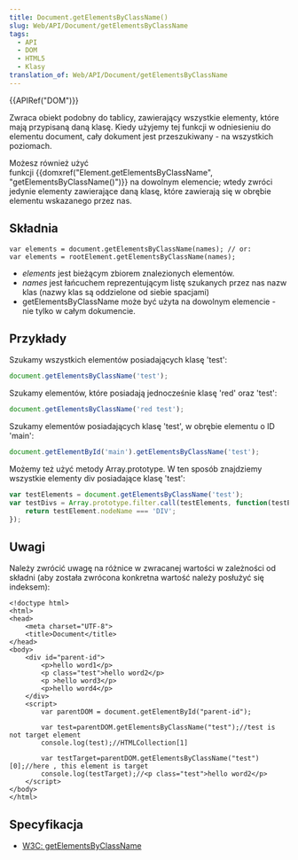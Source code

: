 ```yaml
---
title: Document.getElementsByClassName()
slug: Web/API/Document/getElementsByClassName
tags:
  - API
  - DOM
  - HTML5
  - Klasy
translation_of: Web/API/Document/getElementsByClassName
---
```

{{APIRef("DOM")}}

Zwraca obiekt podobny do tablicy, zawierający wszystkie elementy, które mają przypisaną daną klasę. Kiedy użyjemy tej funkcji w odniesieniu do elementu document, cały dokument jest przeszukiwany - na wszystkich poziomach.

Możesz również użyć funkcji {{domxref("Element.getElementsByClassName", "getElementsByClassName()")}} na dowolnym elemencie; wtedy zwróci jedynie elementy zawierające daną klasę, które zawierają się w obrębie elementu wskazanego przez nas.

## Składnia

    var elements = document.getElementsByClassName(names); // or:
    var elements = rootElement.getElementsByClassName(names);

- _elements_ jest bieżącym zbiorem znalezionych elementów.
- *names* jest łańcuchem reprezentującym listę szukanych przez nas nazw klas (nazwy klas są oddzielone od siebie spacjami)
- getElementsByClassName może być użyta na dowolnym elemencie - nie tylko w całym dokumencie.

## Przykłady

Szukamy wszystkich elementów posiadających klasę 'test':

```js
document.getElementsByClassName('test');
```

Szukamy elementów, które posiadają jednocześnie klasę 'red' oraz 'test':

```js
document.getElementsByClassName('red test');
```

Szukamy elementów posiadających klasę 'test', w obrębie elementu o ID 'main':

```js
document.getElementById('main').getElementsByClassName('test');
```

Możemy też użyć metody Array.prototype. W ten sposób znajdziemy wszystkie elementy div posiadające klasę 'test':

```js
var testElements = document.getElementsByClassName('test');
var testDivs = Array.prototype.filter.call(testElements, function(testElement){
    return testElement.nodeName === 'DIV';
});
```

## Uwagi

Należy zwrócić uwagę na różnice w zwracanej wartości w zależności od składni (aby została zwrócona konkretna wartość należy posłużyć się indeksem):

    <!doctype html>
    <html>
    <head>
        <meta charset="UTF-8">
        <title>Document</title>
    </head>
    <body>
        <div id="parent-id">
            <p>hello word1</p>
            <p class="test">hello word2</p>
            <p >hello word3</p>
            <p>hello word4</p>
        </div>
        <script>
            var parentDOM = document.getElementById("parent-id");

            var test=parentDOM.getElementsByClassName("test");//test is not target element
            console.log(test);//HTMLCollection[1]

            var testTarget=parentDOM.getElementsByClassName("test")[0];//here , this element is target
            console.log(testTarget);//<p class="test">hello word2</p>
        </script>
    </body>
    </html>

## Specyfikacja

- [W3C: getElementsByClassName](https://dvcs.w3.org/hg/domcore/raw-file/tip/Overview.html#dom-document-getelementsbyclassname)
